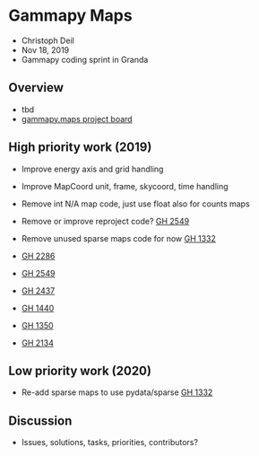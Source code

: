 # Gammapy Maps

- Christoph Deil
- Nov 18, 2019
- Gammapy coding sprint in Granda

## Overview

- tbd
- [gammapy.maps project board](https://github.com/gammapy/gammapy/projects/2)

## High priority work (2019)

- Improve energy axis and grid handling
- Improve MapCoord unit, frame, skycoord, time handling
- Remove int N/A map code, just use float also for counts maps
- Remove or improve reproject code? [GH 2549](https://github.com/gammapy/gammapy/issues/2549)
- Remove unused sparse maps code for now [GH 1332](https://github.com/gammapy/gammapy/issues/1332)

- [GH 2286](https://github.com/gammapy/gammapy/issues/2286)
- [GH 2549](https://github.com/gammapy/gammapy/issues/2549)
- [GH 2437](https://github.com/gammapy/gammapy/issues/2437)
- [GH 1440](https://github.com/gammapy/gammapy/issues/1440)
- [GH 1350](https://github.com/gammapy/gammapy/issues/1350)
- [GH 2134](https://github.com/gammapy/gammapy/issues/2134)

## Low priority work (2020)

- Re-add sparse maps to use pydata/sparse [GH 1332](https://github.com/gammapy/gammapy/issues/1332)

## Discussion

- Issues, solutions, tasks, priorities, contributors?
